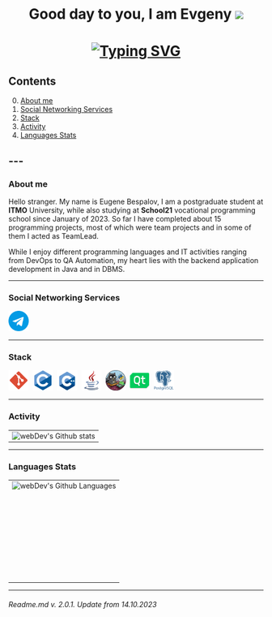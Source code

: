 <h1 align="center">Good day to you, I am Evgeny
<img src="https://github.com/blackcater/blackcater/raw/main/images/banner.gif" height="32"/></h1>
<h1 align="center"><a href="https://git.io/typing-svg"><img src="https://readme-typing-svg.demolab.com?font=Fira+Code&pause=1000&center=true&width=435&lines=Junior+Java+programmer" alt="Typing SVG" /></a>


## Contents

0. [About me](#about-me)
1. [Social Networking Services](#social-networking-services)
2. [Stack](#stack)
3. [Activity](#activity)
4. [Languages Stats](#languages-stats)


## ---

### About me

Hello stranger. My name is Eugene Bespalov, I am a postgraduate student at **ITMO** University, while also studying at **School21**  vocational programming school since January of 2023. So far I have completed about 15 programming projects, most of which
were team projects and in some of them I acted as TeamLead.

While I enjoy different programming languages and IT activities ranging from DevOps to QA Automation, my heart lies with the backend application development in Java and in DBMS.

---

### Social Networking Services

<div id="badges">    
    <a href="https://t.me/EugeneCanadien" target="_blank">
      <img src="images/telegram.png" width="40" height="40" alt="Telegram"/>
    </a>
    
</div>

---

### Stack

<div>
  <img src="images/git.png" title="git" alt="git" width="40" height="40"/>&nbsp
  <img src="images/c.png" title="CLanguage" alt="CLanguage" width="40" height="40"/>&nbsp
  <img src="images/c++.png" title="CPlusPlusLanguage" alt="CPlusPlusLanguage" width="40" height="40"/>&nbsp
  <img src="images/java.png" title="JavaLanguage" alt="JavaLanguage" width="40" height="40"/>&nbsp
  <img src="images/python.png" title="PythonLanguage" alt="PythonLanguage" width="40" height="40"/>&nbsp
  <img src="images/qt.png" title="QtFramework" alt="QtFramework" width="40" height="40"/>&nbsp
  <img src="images/postgresql.png" title="PostgreSql" alt="PostgreSql" width="40" height="40"/>&nbsp
  </div>

---

### Activity

<table>
  <tr>
    <td>
      <img align="left" src="http://github-readme-streak-stats.herokuapp.com?user=KAHADOC&theme=dark&background=000000" alt="webDev's Github stats" />
    </td>
  </tr>
</table>

---

### Languages Stats

<table>
  <tr>
    <td>
      <img height="195px" align="right" alt="webDev's Github Languages" src="https://github-readme-stats-sigma-five.vercel.app/api/top-langs/?username=KAHADOC&layout=compact&theme=vision-friendly-dark" />
    </td>
  </tr>
</table>

---

###### Readme.md v. 2.0.1. Update from 14.10.2023
